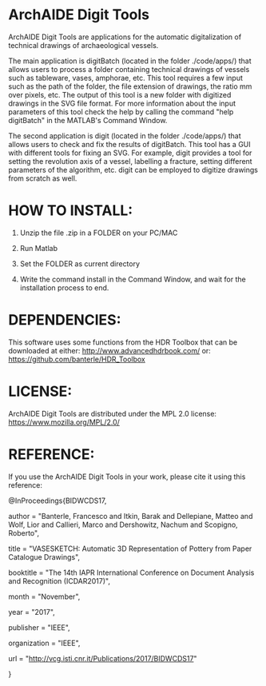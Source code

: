 ArchAIDE Digit Tools
====================
ArchAIDE Digit Tools are applications for the automatic digitalization of technical drawings of archaeological vessels.

The main application is digitBatch (located in the folder ./code/apps/) that allows users to process a folder containing
technical drawings of vessels such as tableware, vases, amphorae, etc. This tool requires a few input such as
the path of the folder, the file extension of drawings, the ratio mm over pixels, etc. The output of this tool
is a new folder with digitized drawings in the SVG file format. For more information about the input parameters
of this tool check the help by calling the command "help digitBatch" in the MATLAB's Command Window.

The second application is digit (located in the folder ./code/apps/) that allows users to check and fix the results
of digitBatch. This tool has a GUI with different tools for fixing an SVG. For example, digit provides a tool for
setting the revolution axis of a vessel, labelling a fracture, setting different parameters of the algorithm, etc.
digit can be employed to digitize drawings from scratch as well.

HOW TO INSTALL:
===============
1) Unzip the file .zip in a FOLDER on your PC/MAC

2) Run Matlab

3) Set the FOLDER as current directory

4) Write the command install in the Command Window, and wait for the installation process to end.

DEPENDENCIES:
=============

This software uses some functions from the HDR Toolbox that can be downloaded at either:
http://www.advancedhdrbook.com/
or:
https://github.com/banterle/HDR_Toolbox



LICENSE:
========
ArchAIDE Digit Tools are distributed under the MPL 2.0 license: https://www.mozilla.org/MPL/2.0/


REFERENCE:
==========
If you use the ArchAIDE Digit Tools in your work, please cite it using this reference:

@InProceedings\{BIDWCDS17,

  author       = "Banterle, Francesco and Itkin, Barak  and Dellepiane, Matteo and Wolf, Lior and Callieri, Marco and Dershowitz, Nachum and Scopigno, Roberto",

  title        = "VASESKETCH: Automatic 3D Representation of Pottery from Paper Catalogue Drawings",

  booktitle    = "The 14th IAPR International Conference on Document Analysis and Recognition (ICDAR2017)",

  month        = "November",

  year         = "2017",

  publisher    = "IEEE",

  organization = "IEEE",

  url          = "http://vcg.isti.cnr.it/Publications/2017/BIDWCDS17"

}
